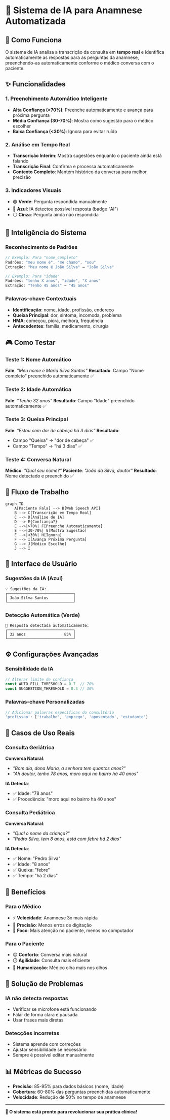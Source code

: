 # 🤖 Sistema de IA para Anamnese Automatizada

## 🎯 Como Funciona

O sistema de IA analisa a transcrição da consulta em **tempo real** e identifica automaticamente as respostas para as perguntas da anamnese, preenchendo-as automaticamente conforme o médico conversa com o paciente.

## ✨ Funcionalidades

### 1. **Preenchimento Automático Inteligente**
- **Alta Confiança (>70%)**: Preenche automaticamente e avança para próxima pergunta
- **Média Confiança (30-70%)**: Mostra como sugestão para o médico escolher
- **Baixa Confiança (<30%)**: Ignora para evitar ruído

### 2. **Análise em Tempo Real**
- **Transcrição Interim**: Mostra sugestões enquanto o paciente ainda está falando
- **Transcrição Final**: Confirma e processa automaticamente
- **Contexto Completo**: Mantém histórico da conversa para melhor precisão

### 3. **Indicadores Visuais**
- 🟢 **Verde**: Pergunta respondida manualmente
- 🔵 **Azul**: IA detectou possível resposta (badge "AI")
- ⚪ **Cinza**: Pergunta ainda não respondida

## 🧠 Inteligência do Sistema

### Reconhecimento de Padrões
```typescript
// Exemplo: Para "nome_completo"
Padrões: "meu nome é", "me chamo", "sou"
Extração: "Meu nome é João Silva" → "João Silva"

// Exemplo: Para "idade"  
Padrões: "tenho X anos", "idade", "X anos"
Extração: "Tenho 45 anos" → "45 anos"
```

### Palavras-chave Contextuais
- **Identificação**: nome, idade, profissão, endereço
- **Queixa Principal**: dor, sintoma, incomoda, problema
- **HMA**: começou, piora, melhora, frequência
- **Antecedentes**: família, medicamento, cirurgia

## 🎮 Como Testar

### Teste 1: Nome Automático
**Fale**: *"Meu nome é Maria Silva Santos"*
**Resultado**: Campo "Nome completo" preenchido automaticamente ✅

### Teste 2: Idade Automática  
**Fale**: *"Tenho 32 anos"*
**Resultado**: Campo "Idade" preenchido automaticamente ✅

### Teste 3: Queixa Principal
**Fale**: *"Estou com dor de cabeça há 3 dias"*
**Resultado**: 
- Campo "Queixa" → "dor de cabeça" ✅
- Campo "Tempo" → "há 3 dias" ✅

### Teste 4: Conversa Natural
**Médico**: *"Qual seu nome?"*
**Paciente**: *"João da Silva, doutor"*
**Resultado**: Nome detectado e preenchido ✅

## 🔄 Fluxo de Trabalho

```mermaid
graph TD
    A[Paciente Fala] --> B[Web Speech API]
    B --> C[Transcrição em Tempo Real]
    C --> D[Análise de IA]
    D --> E{Confiança?}
    E -->|>70%| F[Preenche Automaticamente]
    E -->|30-70%| G[Mostra Sugestão]
    E -->|<30%| H[Ignora]
    F --> I[Avança Próxima Pergunta]
    G --> J[Médico Escolhe]
    J --> I
```

## 🎨 Interface de Usuário

### Sugestões da IA (Azul)
```
💡 Sugestões da IA:
┌─────────────────────────────┐
│ João Silva Santos           │
└─────────────────────────────┘
```

### Detecção Automática (Verde)
```
🤖 Resposta detectada automaticamente:
┌─────────────────────────────┐
│ 32 anos                 85% │
└─────────────────────────────┘
```

## ⚙️ Configurações Avançadas

### Sensibilidade da IA
```typescript
// Alterar limite de confiança
const AUTO_FILL_THRESHOLD = 0.7  // 70%
const SUGGESTION_THRESHOLD = 0.3 // 30%
```

### Palavras-chave Personalizadas
```typescript
// Adicionar palavras específicas do consultório
'profissao': ['trabalho', 'emprego', 'aposentado', 'estudante']
```

## 🏥 Casos de Uso Reais

### Consulta Geriátrica
**Conversa Natural**:
- *"Bom dia, dona Maria, a senhora tem quantos anos?"*
- *"Ah doutor, tenho 78 anos, moro aqui no bairro há 40 anos"*

**IA Detecta**:
- ✅ Idade: "78 anos"
- ✅ Procedência: "moro aqui no bairro há 40 anos"

### Consulta Pediátrica
**Conversa Natural**:
- *"Qual o nome da criança?"*
- *"Pedro Silva, tem 8 anos, está com febre há 2 dias"*

**IA Detecta**:
- ✅ Nome: "Pedro Silva" 
- ✅ Idade: "8 anos"
- ✅ Queixa: "febre"
- ✅ Tempo: "há 2 dias"

## 🚀 Benefícios

### Para o Médico
- ⚡ **Velocidade**: Anamnese 3x mais rápida
- 🎯 **Precisão**: Menos erros de digitação
- 🧠 **Foco**: Mais atenção no paciente, menos no computador

### Para o Paciente  
- 😊 **Conforto**: Conversa mais natural
- ⏱️ **Agilidade**: Consulta mais eficiente
- 🤝 **Humanização**: Médico olha mais nos olhos

## 🔧 Solução de Problemas

### IA não detecta respostas
- Verificar se microfone está funcionando
- Falar de forma clara e pausada
- Usar frases mais diretas

### Detecções incorretas
- Sistema aprende com correções
- Ajustar sensibilidade se necessário
- Sempre é possível editar manualmente

## 📊 Métricas de Sucesso

- **Precisão**: 85-95% para dados básicos (nome, idade)
- **Cobertura**: 60-80% das perguntas preenchidas automaticamente
- **Velocidade**: Redução de 50% no tempo de anamnese

---

**🎉 O sistema está pronto para revolucionar sua prática clínica!**

